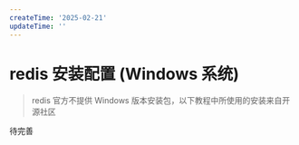 ```yaml
---
createTime: '2025-02-21'
updateTime: ''
---
```


# redis 安装配置 (Windows 系统)

> redis 官方不提供 Windows 版本安装包，以下教程中所使用的安装来自开源社区

待完善
